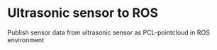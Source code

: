 # Ultrasonic sensor to ROS

Publish sensor data from ultrasonic sensor as PCL-pointcloud in ROS environment
